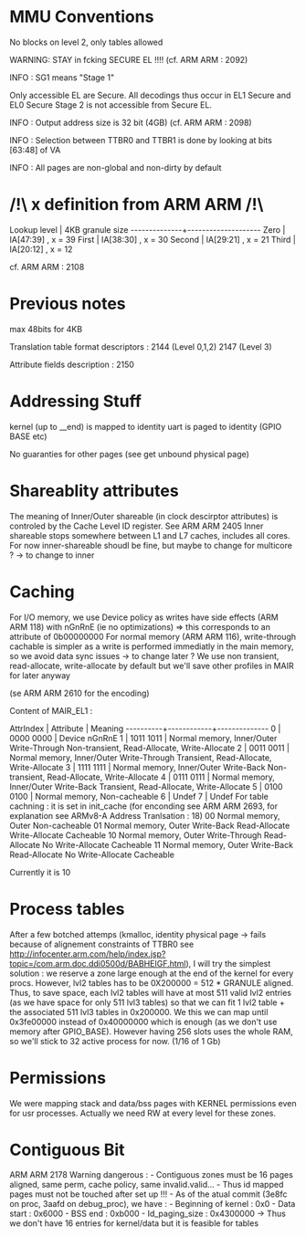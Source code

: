 # MMU Conventions #

No blocks on level 2, only tables allowed

WARNING: STAY in fcking SECURE EL !!!! (cf. ARM ARM : 2092)

INFO : SG1 means "Stage 1"

Only accessible EL are Secure. All decodings thus occur in EL1 Secure and EL0 Secure
Stage 2 is not accessible from Secure EL.

INFO : Output address size is 32 bit (4GB) (cf. ARM ARM : 2098)

INFO : Selection between TTBR0 and TTBR1 is done by looking at bits [63:48] of VA

INFO : All pages are non-global and non-dirty by default

# /!\ x definition from ARM ARM /!\ #

Lookup level  |  4KB granule size
--------------+--------------------
Zero          |  IA[47:39] , x = 39
First         |  IA[38:30] , x = 30
Second        |  IA[29:21] , x = 21
Third         |  IA[20:12] , x = 12

cf. ARM ARM : 2108

# Previous notes #

max 48bits for 4KB

Translation table format descriptors : 2144 (Level 0,1,2)
                                       2147 (Level 3)

Attribute fields description : 2150

# Addressing Stuff #

kernel (up to __end) is mapped to identity
uart is paged to identity (GPIO BASE etc)

No guaranties for other pages (see get unbound physical page)

# Shareablity attributes #
The meaning of Inner/Outer shareable (in clock descirptor attributes) is controled by the Cache Level ID register. See ARM ARM 2405
Inner shareable stops somewhere between L1 and L7 caches, includes all cores.
For now inner-shareable shoudl be fine, but maybe to change for multicore ? -> to change to inner

# Caching #
For I/O memory, we use Device policy as writes have side effects (ARM ARM 118) with nGnRnE (ie no optimizations) => this corresponds to an attribute of 0b00000000
For normal memory (ARM ARM 116), write-through cachable is simpler as a write is performed immediatly in the main memory, so we avoid data sync issues -> to change later ?
We use non transient, read-allocate, write-allocate by default but we'll save other profiles in MAIR for later anyway

(se ARM ARM 2610 for the encoding)

Content of MAIR_EL1 :

AttrIndex |  Attribute | Meaning
----------+------------+--------------
     0    | 0000 0000  | Device nGnRnE
     1    | 1011 1011  | Normal memory, Inner/Outer Write-Through Non-transient, Read-Allocate, Write-Allocate
     2    | 0011 0011  | Normal memory, Inner/Outer Write-Through     Transient, Read-Allocate, Write-Allocate
     3    | 1111 1111  | Normal memory, Inner/Outer Write-Back    Non-transient, Read-Allocate, Write-Allocate
     4    | 0111 0111  | Normal memory, Inner/Outer Write-Back        Transient, Read-Allocate, Write-Allocate
     5    | 0100 0100  | Normal memory, Non-cacheable
     6    | Undef
     7    | Undef
For table cachning : it is set in init_cache
(for enconding see ARM ARM 2693, for explanation see ARMv8-A Address Tranlsation : 18)
00 Normal memory, Outer Non-cacheable
01 Normal memory, Outer Write-Back Read-Allocate Write-Allocate Cacheable
10 Normal memory, Outer Write-Through Read-Allocate No Write-Allocate Cacheable
11 Normal memory, Outer Write-Back Read-Allocate No Write-Allocate Cacheable

Currently it is 10

# Process tables #
After a few botched attemps (kmalloc, identity physical page -> fails because of alignement constraints of TTBR0 see http://infocenter.arm.com/help/index.jsp?topic=/com.arm.doc.ddi0500d/BABHEIGF.html), I will try the simplest solution : we reserve a zone large enough at the end of the kernel for every procs. However, lvl2 tables has to be 0X200000 = 512 * GRANULE aligned. Thus, to save space, each lvl2 tables will have at most 511 valid lvl2 entries (as we have space for only 511 lvl3 tables) so that we can fit 1 lvl2 table + the associated 511 lvl3 tables in 0x200000. We this we can map until 0x3fe00000 instead of 0x40000000 which is enough (as we don't use memory after GPIO_BASE).
However having 256 slots uses the whole RAM, so we'll stick to 32 active process for now. (1/16 of 1 Gb)


# Permissions #
We were mapping stack and data/bss pages with KERNEL permissions even for usr processes. Actually we need RW at every level for these zones.

# Contiguous Bit #
ARM ARM 2178
Warning dangerous :
        - Contiguous zones must be 16 pages aligned, same perm, cache policy, same invalid.valid...
        - Thus id mapped pages must not be touched after set up !!!
        - As of the atual commit (3e8fc on proc, 3aafd on debug_proc), we have :
                - Beginning of kernel : 0x0
                - Data start          : 0x6000
                - BSS end             : 0xb000
                - Id_paging_size      : 0x4300000
          -> Thus we don't have 16 entries for kernel/data but it is feasible for tables
